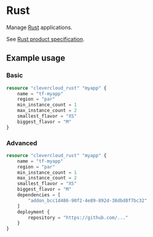 # Rust

Manage [Rust](https://www.rust-lang.org/) applications.

See [Rust product specification](https://www.clever.cloud/developers/doc/applications/rust/).

## Example usage

### Basic

```terraform
resource "clevercloud_rust" "myapp" {
    name = "tf-myapp"
    region = "par"
    min_instance_count = 1
    max_instance_count = 2
    smallest_flavor = "XS"
    biggest_flavor = "M"
}
```

### Advanced

```terraform
resource "clevercloud_rust" "myapp" {
    name = "tf-myapp"
    region = "par"
    min_instance_count = 1
    max_instance_count = 2
    smallest_flavor = "XS"
    biggest_flavor = "M"
    dependencies = [
        "addon_bcc1d486-90f2-4e89-892d-38dbd8f7bc32"
    ]
    deployment {
        repository = "https://github.com/..."
    }
}
```
